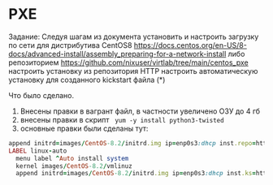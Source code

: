 # PXE
Задание:
Следуя шагам из документа установить и настроить загрузку по сети для дистрибутива CentOS8
https://docs.centos.org/en-US/8-docs/advanced-install/assembly_preparing-for-a-network-install либо репозиторием https://github.com/nixuser/virtlab/tree/main/centos_pxe
настроить установку из репозитория HTTP
настроить автоматическую установку для созданного kickstart файла (*)

Что было сделано.
1. Внесены правки в вагрант файл, в частности увеличено ОЗУ до 4 гб
2. внесены правки в скрипт <code> yum -y install python3-twisted </code>
3. основные правки были сделаны тут:
```ruby
append initrd=images/CentOS-8.2/initrd.img ip=enp0s3:dhcp inst.repo=http://10.0.0.20:8080
LABEL linux-auto
  menu label ^Auto install system
  kernel images/CentOS-8.2/vmlinuz
  append initrd=images/CentOS-8.2/initrd.img ip=enp0s3:dhcp inst.ks=http://10.0.0.20:8080/ks.cfg inst.repo=http://10.0.0.20:8080
  ```
  

